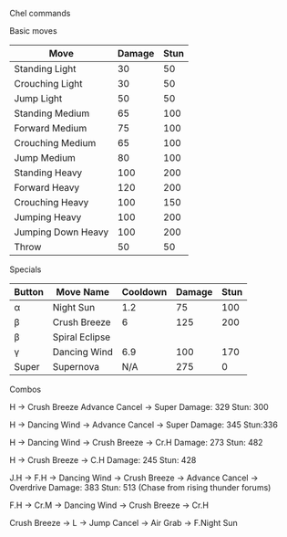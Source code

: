 Chel commands

Basic moves

|Move              |Damage   |Stun   |
|------------------|---------|-------|
|Standing Light    |30   |50   |
|Crouching Light   |30   |50   |
|Jump Light        |50   |50   |
|Standing Medium   |65   |100  |
|Forward Medium    |75   |100  | 
|Crouching Medium  |65   |100  | 
|Jump Medium       |80   |100  |
|Standing Heavy    |100  |200  | 
|Forward Heavy     |120  |200  |
|Crouching Heavy   |100  |150  |
|Jumping Heavy     |100  |200  |
|Jumping Down Heavy|100  |200  |
|Throw             |50   |50   |

Specials

|Button | Move Name      | Cooldown | Damage | Stun |
|-------|----------------|----------|--------|------|
| α     | Night Sun      |1.2       |75      |100   |
| β     | Crush Breeze   |6         |125     |200   |
| β     | Spiral Eclipse |          |        |      |
| γ     | Dancing Wind   |6.9       |100     |170   |
| Super | Supernova      |N/A       |275     |0     |

Combos

H -> Crush Breeze Advance Cancel -> Super 
Damage: 329 Stun: 300

H -> Dancing Wind -> Advance Cancel -> Super
Damage: 345 Stun:336

H -> Dancing Wind -> Crush Breeze -> Cr.H
Damage: 273 Stun: 482

H -> Crush Breeze -> C.H 
Damage: 245 Stun: 428

J.H -> F.H -> Dancing Wind -> Crush Breeze -> Advance Cancel -> Overdrive
Damage: 383 Stun: 513 (Chase from rising thunder forums)

F.H -> Cr.M -> Dancing Wind -> Crush Breeze -> Cr.H

Crush Breeze -> L -> Jump Cancel -> Air Grab -> F.Night Sun
